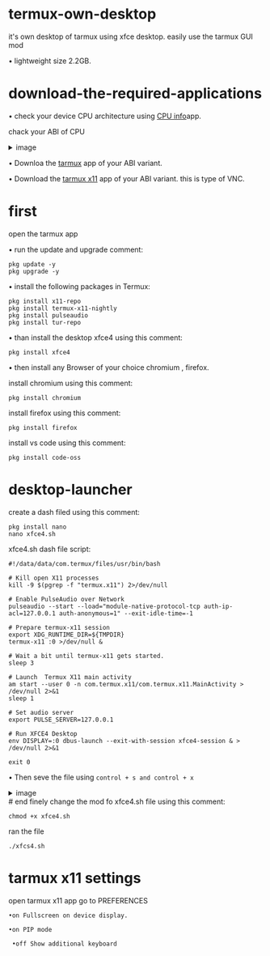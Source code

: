 # termux-own-desktop
it's own desktop of tarmux using xfce desktop. easily use the tarmux GUI mod 

• lightweight size 2.2GB.
# download-the-required-applications

• check your device CPU architecture using [CPU info](https://play.google.com/store/apps/details?id=com.kgurgul.cpuinfo)app.
 
chack your ABI of CPU
<details>
<summary>image</summary>
 
![image1](https://github.com/Iamnod/termux-on-desktop/assets/166691075/68bb34b8-7380-4621-ac8f-601cbc737589)

</details>

• Downloa the [tarmux](https://github.com/termux/termux-app/releases/tag/v0.118.0) app of your ABI variant.

• Download the [tarmux x11](https://github.com/termux/termux-x11/releases) app of your ABI variant.
this is type of VNC.

 # first

 open the tarmux app

• run the update and upgrade comment:

```
pkg update -y
pkg upgrade -y
```

• install the following packages in Termux:
```
pkg install x11-repo
pkg install termux-x11-nightly
pkg install pulseaudio
pkg install tur-repo
```

• than install the desktop xfce4 using this comment:
```
pkg install xfce4
```
• then install any Browser of your choice chromium , firefox.

install chromium using this comment:
```
pkg install chromium
```

install firefox using this comment:
```
pkg install firefox
```
install vs code using this comment:
```
pkg install code-oss
```
# desktop-launcher
create a dash filed using this comment:
```
pkg install nano
nano xfce4.sh
```
xfce4.sh dash file script:
```
#!/data/data/com.termux/files/usr/bin/bash

# Kill open X11 processes
kill -9 $(pgrep -f "termux.x11") 2>/dev/null

# Enable PulseAudio over Network
pulseaudio --start --load="module-native-protocol-tcp auth-ip-acl=127.0.0.1 auth-anonymous=1" --exit-idle-time=-1

# Prepare termux-x11 session
export XDG_RUNTIME_DIR=${TMPDIR}
termux-x11 :0 >/dev/null &

# Wait a bit until termux-x11 gets started.
sleep 3

# Launch  Termux X11 main activity
am start --user 0 -n com.termux.x11/com.termux.x11.MainActivity > /dev/null 2>&1
sleep 1

# Set audio server
export PULSE_SERVER=127.0.0.1

# Run XFCE4 Desktop
env DISPLAY=:0 dbus-launch --exit-with-session xfce4-session & > /dev/null 2>&1

exit 0
```
• Then seve the file using ```control + s and control + x ```
<details>
<summary>image</summary>
 
![image 2](https://github.com/Iamnod/termux-own-desktop/assets/166691075/12b243f2-34ff-4eba-86b5-e544d67be65d)
</details>
# end 
finely change the mod fo xfce4.sh  file using this comment:

```
chmod +x xfce4.sh
```
ran the file 

```
./xfcs4.sh
```
# tarmux x11 settings 

open tarmux x11 app go to  PREFERENCES

```•on Fullscreen on device display.```

```•on PIP mode```

``` •off Show additional keyboard```
